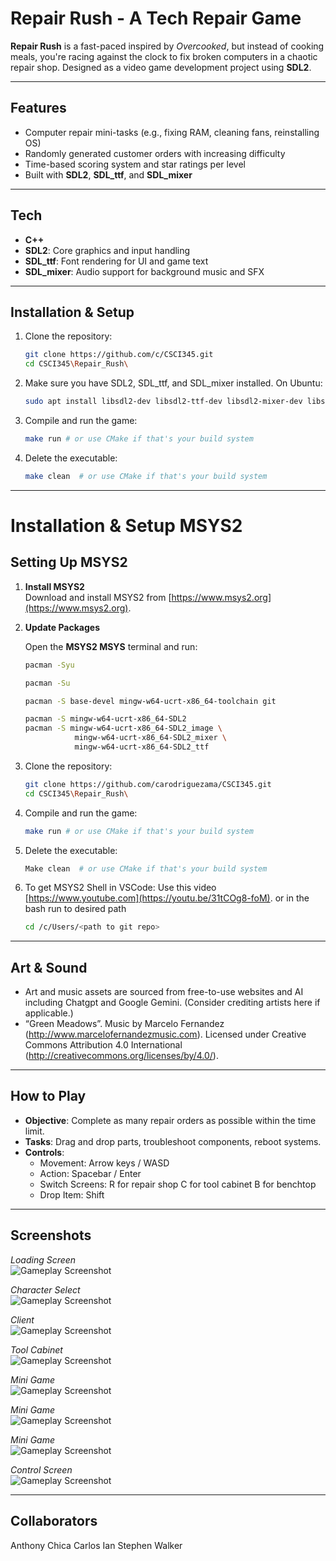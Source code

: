 # Repair Rush - A Tech Repair  Game

**Repair Rush** is a fast-paced inspired by *Overcooked*, but instead of cooking meals, you're racing against the clock to fix broken computers in a chaotic repair shop. Designed as a video game development project using **SDL2**.

---

## Features

- Computer repair mini-tasks (e.g., fixing RAM, cleaning fans, reinstalling OS)
- Randomly generated customer orders with increasing difficulty
- Time-based scoring system and star ratings per level
- Built with **SDL2**, **SDL_ttf**, and **SDL_mixer**

---

## Tech 

- **C++**
- **SDL2**: Core graphics and input handling
- **SDL_ttf**: Font rendering for UI and game text
- **SDL_mixer**: Audio support for background music and SFX

---

## Installation & Setup

1. Clone the repository:
   ```bash
   git clone https://github.com/c/CSCI345.git
   cd CSCI345\Repair_Rush\
   ```

2. Make sure you have SDL2, SDL_ttf, and SDL_mixer installed. On Ubuntu:
   ```bash
   sudo apt install libsdl2-dev libsdl2-ttf-dev libsdl2-mixer-dev libsdl2-image-dev
   ```

3. Compile and run the game:
   ```bash
   make run # or use CMake if that's your build system
   ```
4. Delete the executable:
   ```bash
   make clean  # or use CMake if that's your build system
   ```
---



# Installation & Setup MSYS2

## Setting Up MSYS2

1. **Install MSYS2**  
   Download and install MSYS2 from [https://www.msys2.org](https://www.msys2.org).

2. **Update Packages**

   Open the **MSYS2 MSYS** terminal and run:

   ```bash
   pacman -Syu
   ```
   ```bash
   pacman -Su
   ```
   ```bash
   pacman -S base-devel mingw-w64-ucrt-x86_64-toolchain git
   ```
   ```bash
   pacman -S mingw-w64-ucrt-x86_64-SDL2
   pacman -S mingw-w64-ucrt-x86_64-SDL2_image \
              mingw-w64-ucrt-x86_64-SDL2_mixer \
              mingw-w64-ucrt-x86_64-SDL2_ttf
   ```
4. Clone the repository:
   ```bash
   git clone https://github.com/carodriguezama/CSCI345.git
   cd CSCI345\Repair_Rush\
   ```
   
5. Compile and run the game:
   ```bash
   make run # or use CMake if that's your build system
   ```
6. Delete the executable:
   ```bash
   Make clean  # or use CMake if that's your build system
   ```
7. To get MSYS2 Shell in VSCode:
   Use this video [https://www.youtube.com](https://youtu.be/31tCOg8-foM).
   or in the bash run to desired path
   ```bash
   cd /c/Users/<path to git repo>
   ```
---

## Art & Sound

- Art and music assets are sourced from free-to-use websites and AI including Chatgpt and Google Gemini. (Consider crediting artists here if applicable.)
- “Green Meadows”. Music by Marcelo Fernandez (http://www.marcelofernandezmusic.com). Licensed under Creative Commons Attribution 4.0 International (http://creativecommons.org/licenses/by/4.0/).

---

## How to Play

- **Objective**: Complete as many repair orders as possible within the time limit.
- **Tasks**: Drag and drop parts, troubleshoot components, reboot systems.
- **Controls**:  
  - Movement: Arrow keys / WASD  
  - Action: Spacebar / Enter
  - Switch Screens: R for repair shop C for tool cabinet B for benchtop  
  - Drop Item: Shift

---

## Screenshots

*Loading Screen*  
![Gameplay Screenshot](Screen_Shots/Repair_Rush_Loading_Screen.png)

*Character Select*  
![Gameplay Screenshot](Screen_Shots/Repair_Rush_Select_Screen.png)

*Client*  
![Gameplay Screenshot](Screen_Shots/Repair_Rush_Client_Screen.png)

*Tool Cabinet*  
![Gameplay Screenshot](Screen_Shots/Repair_Rush_Cabinet_Screen.png)

*Mini Game*  
![Gameplay Screenshot](Screen_Shots/Cooling.png)

*Mini Game*  
![Gameplay Screenshot](Screen_Shots/Unscrew.png)

*Mini Game*  
![Gameplay Screenshot](Screen_Shots/Solder.png)

*Control Screen*  
![Gameplay Screenshot](Screen_Shots/Repair_Rush_Controls_Screen.png)

---

## Collaborators
Anthony Chica Carlos Ian Stephen Walker  
